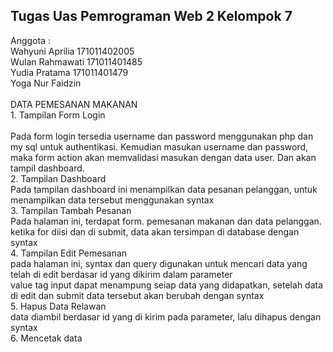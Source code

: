 <h2>Tugas Uas Pemrograman Web 2 Kelompok 7 </br></h2>
Anggota :</br>
Wahyuni Aprilia 171011402005 </br>
Wulan Rahmawati 171011401485 </br>
Yudia Pratama 171011401479 </br>
Yoga Nur Faidzin </br>
</br>
DATA PEMESANAN MAKANAN </br>
1. Tampilan Form Login </br>
</br>
Pada form login tersedia username dan password menggunakan php dan my sql untuk authentikasi. Kemudian masukan username dan password, maka form action akan memvalidasi masukan dengan data user. Dan akan tampil dashboard. <br>
2. Tampilan Dashboard </br>
Pada tampilan dashboard ini menampilkan data pesanan pelanggan, untuk menampilkan data tersebut menggunakan syntax </br>
3. Tampilan Tambah Pesanan </br>
Pada halaman ini, terdapat form. pemesanan makanan dan data pelanggan. ketika for diisi dan di submit, data akan tersimpan di database dengan syntax </br>
4. Tampilan Edit Pemesanan </br>
pada halaman ini, syntax dan query digunakan untuk mencari data yang telah di edit berdasar id yang dikirim dalam parameter </br>
value tag input dapat menampung seiap data yang didapatkan, setelah data di edit dan submit data tersebut akan berubah dengan syntax </br>
5. Hapus Data Relawan </br>
data diambil berdasar id yang di kirim pada parameter, lalu dihapus dengan syntax </br>
6. Mencetak data 
